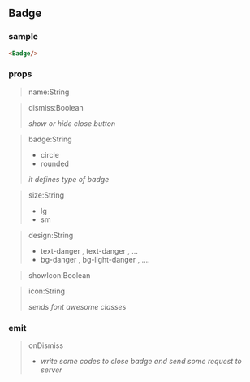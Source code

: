 ## Badge

### sample
```html
<Badge/>
```

### props

> name:String

> dismiss:Boolean
> 
> *show or hide close button*

> badge:String
> - circle
> - rounded
>
> *it defines type of badge*

> size:String
>  - lg
>  - sm

> design:String
>  - text-danger , text-danger , ...
>  - bg-danger , bg-light-danger , ....

> showIcon:Boolean

> icon:String
> 
> *sends font awesome classes*

### emit
> onDismiss
> - *write some codes to close badge and send some request to server*